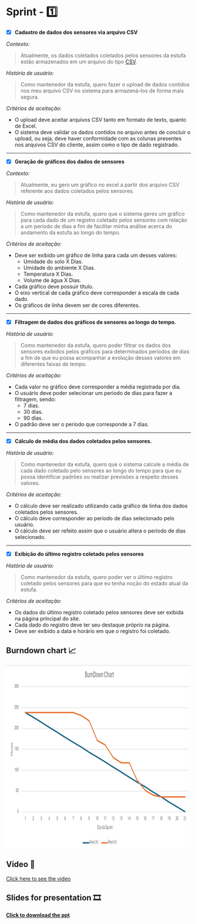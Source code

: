 # Sprint - 1️⃣ 

- [x] **Cadastro de dados dos sensores via arquivo CSV**

*Contexto:*

> Atualmente, os dados coletados coletados pelos sensores da estufa estão armazenados em um arquivo do tipo [CSV](https://www.freecodecamp.org/portuguese/news/o-que-e-um-arquivo-csv-e-como-abrir-esse-formato-de-arquivo/).

*História de usuário:*

> Como mantenedor da estufa, quero fazer o upload de dados contidos nos meu arquivo CSV no sistema para armazená-los de forma mais segura.

*Critérios de aceitação:*

- O upload deve aceitar arquivos CSV tanto em formato de texto, quanto de Excel.
- O sistema deve validar os dados contidos no arquivo antes de concluir o upload, ou seja, deve haver conformidade com as colunas presentes nos arquivos CSV do cliente, assim como o tipo de dado registrado.

---

- [x] **Geração de gráficos dos dados de sensores**

*Contexto:*

> Atualmente, eu gero um gráfico no excel a partir dos arquivo CSV referente aos dados coletados pelos sensores.

*História de usuário:*

> Como mantenedor da estufa, quero que o sistema geres um gráfico para cada dado de um registro coletado pelos sensores com relação a um período de dias a fim de facilitar minha análise acerca do andamento da estufa ao longo do tempo.

*Critérios de aceitação:*

- Deve ser exibido um gráfico de linha para cada um desses valores:
  - Umidade do solo X Dias.
  - Umidade do ambiente X Dias.
  - Temperatura X Dias.
  - Volume de água  X Dias.
- Cada gráfico deve possuir título.
- O eixo vertical de cada gráfico deve corresponder a escala de cada dado.
- Os gráficos de linha devem ser de cores diferentes.

---

- [x] **Filtragem de dados dos gráficos de sensores ao longo do tempo.**

*História de usuário:*

> Como mantenedor da estufa, quero poder filtrar os dados dos sensores exibidos pelos gráficos para determinados períodos de dias a fim de que eu possa acompanhar a evolução desses valores em diferentes faixas de tempo.

*Critérios de aceitação:*

- Cada valor no gráfico deve corresponder a média registrada por dia.
- O usuário deve poder selecionar um período de dias para fazer a filtragem, sendo:
  - 7 dias.
  - 30 dias.
  - 90 dias.
- O padrão deve ser o período que corresponde a 7 dias.

---

- [x] **Cálculo de média dos dados coletados pelos sensores.**

*História de usuário:*

> Como mantenedor da estufa, quero que o sistema calcule a média de cada dado coletado pelo sensores ao longo do tempo para que eu possa identificar padrões ou realizar previsões a respeito desses valores.

*Critérios de aceitação:*

- O cálculo deve ser realizado utilizando cada gráfico de linha dos dados coletados pelos sensores.
- O cálculo deve corresponder ao período de dias selecionado pelo usuário.
- O cálculo deve ser refeito assim que o usuário altera o período de dias selecionado.

---

- [x] **Exibição do último registro coletado pelos sensores**

*História de usuário:*

> Como mantenedor da estufa, quero poder ver o último registro coletado pelos sensores para que eu tenha noção do estado atual da estufa.

*Critérios de aceitação:*

- Os dados do último registro coletado pelos sensores deve ser exibida na página principal do site.
- Cada dado do registro deve ter seu destaque próprio na página.
- Deve ser exibido a data e horário em que o registro foi coletado.

## Burndown chart 📈

<img src="../images/sprint-1-burndown-chart.png" width="1000" height="500" alt="Grágico Burndown da primeira Sprint" />

## Video 🎥

[Click here to see the video](https://drive.google.com/file/d/1GZMoa42KLpK_B5ISBeGnKVZxhy86gHnh/view?usp=sharing)

## Slides for presentation 🎞️

**<a href="../ppt/sprint-1.pptx" _target="black" download="sprint-1-apresentacao">Click to download the ppt</a>**

